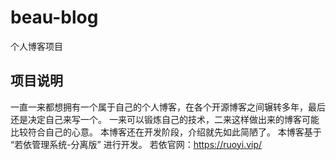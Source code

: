 # beau-blog
个人博客项目
## 项目说明
一直一来都想拥有一个属于自己的个人博客，在各个开源博客之间辗转多年，最后还是决定自己来写一个。
一来可以锻炼自己的技术，二来这样做出来的博客可能比较符合自己的心意。
本博客还在开发阶段，介绍就先如此简陋了。
本博客基于 “若依管理系统-分离版” 进行开发。
若依官网：https://ruoyi.vip/

